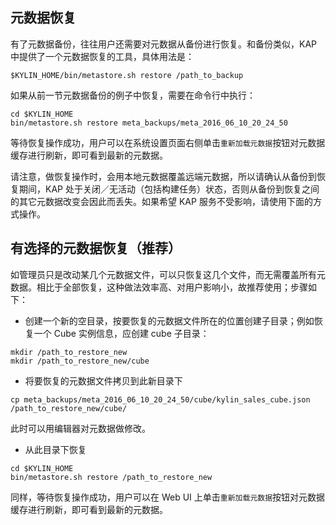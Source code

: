 ## 元数据恢复

有了元数据备份，往往用户还需要对元数据从备份进行恢复。和备份类似，KAP 中提供了一个元数据恢复的工具，具体用法是：

```shell
$KYLIN_HOME/bin/metastore.sh restore /path_to_backup
```
如果从前一节元数据备份的例子中恢复，需要在命令行中执行：
```shell
cd $KYLIN_HOME
bin/metastore.sh restore meta_backups/meta_2016_06_10_20_24_50
```
等待恢复操作成功，用户可以在系统设置页面右侧单击`重新加载元数据`按钮对元数据缓存进行刷新，即可看到最新的元数据。

请注意，做恢复操作时，会用本地元数据覆盖远端元数据，所以请确认从备份到恢复期间，KAP 处于关闭／无活动（包括构建任务）状态，否则从备份到恢复之间的其它元数据改变会因此而丢失。如果希望 KAP 服务不受影响，请使用下面的方式操作。

## 有选择的元数据恢复（推荐）

如管理员只是改动某几个元数据文件，可以只恢复这几个文件，而无需覆盖所有元数据。相比于全部恢复，这种做法效率高、对用户影响小，故推荐使用；步骤如下：

* 创建一个新的空目录，按要恢复的元数据文件所在的位置创建子目录；例如恢复一个 Cube 实例信息，应创建 cube 子目录：

```shell
mkdir /path_to_restore_new
mkdir /path_to_restore_new/cube
```

* 将要恢复的元数据文件拷贝到此新目录下

```shell
cp meta_backups/meta_2016_06_10_20_24_50/cube/kylin_sales_cube.json /path_to_restore_new/cube/
```
此时可以用编辑器对元数据做修改。

* 从此目录下恢复

```shell
cd $KYLIN_HOME
bin/metastore.sh restore /path_to_restore_new
```

同样，等待恢复操作成功，用户可以在 Web UI 上单击`重新加载元数据`按钮对元数据缓存进行刷新，即可看到最新的元数据。